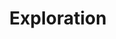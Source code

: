---
layout: blog_exploration
title: Exploration
# subtitle: We advance state-of-the-art autonomous systems.
hero_height: is-small
hide_footer: false
show_sidebar: false
---